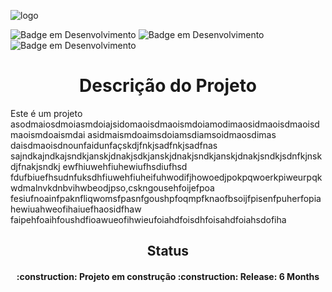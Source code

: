 ![logo](https://github.com/StagiFAM/Stagi/assets/134010018/18772bdd-8d9d-4ab8-8488-0632267001c6)

![Badge em Desenvolvimento](https://img.shields.io/badge/Status-Em%20desenvolvimento-blueviolet)
![Badge em Desenvolvimento](https://img.shields.io/badge/Time%20to%20Release-6%20Months-blue)
![Badge em Desenvolvimento](https://img.shields.io/badge/Version-00.00-blueviolet)

<h1 align="center"> Descrição do Projeto </h1>

Este é um projeto asodmaiosdmoiasmdoiajsidomaoisdmaoismdoiamodimaosidmaoisdmaoisdmaoismdoaismdai
asidmaismdoaimsdoiamsdiamsoidmaosdimas
daisdmaoisdnounfaidunfaçskdjfnkjsadfnkjsadfnas
sajndkajndkajsndkjanskjdnakjsdkjanskjdnakjsndkjanskjdnakjsndkjsdnfkjnskdjfnakjsndkj ewfhiuwehfiuhewiufhsdiufhsd
fdufbiuefhsudnfuksdhfiuwehfiuheifuhwodifjhowoedjpokpqwoerkpiweurpqkwdmalnvkdnbvihwbeodjpso,cskngousehfoijefpoa
fesiufnoainfpaknfliqwomsfpasnfgoushpfoqmpfknaofbsoijfpisenfpuherfopiahewiuahweofihaiuefhaosidfhaw
faipehfoaihfoushdfioawueofihwieufoiahdfoisdhfoisahdfoiahsdofiha

<h2 align="center"> Status </h2>

<h4 align="center"> 
    :construction:  Projeto em construção  :construction:
    Release: 6 Months
</h4>

